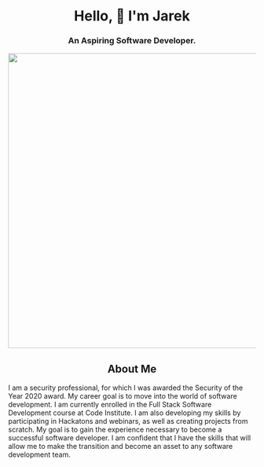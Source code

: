 <h1 align='center'>
  Hello, 👋 I'm Jarek
</h1>
<h3 align='center'>
  An Aspiring Software Developer.
</h3>



<div id="header" align="center">
  <img src="https://i.ibb.co/qdRKKGK/image-asset-fotor-bg-remover-20230721185343.png" width="600"/>
</div>

<h2 align='center'>
  About Me
</h2>

<p align='left'>I am a security professional, for which I was awarded the Security of the Year 2020 award. My career goal is to move into the world of software development. I am currently enrolled in the Full Stack Software Development course at Code Institute. I am also developing my skills by participating in Hackatons and webinars, as well as creating projects from scratch. My goal is to gain the experience necessary to become a successful software developer. I am confident that I have the skills that will allow me to make the transition and become an asset to any software development team.
</p>
